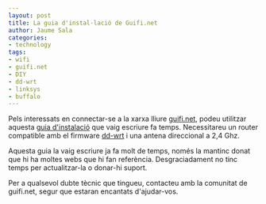 ```yaml
---
layout: post
title: La guia d'instal·lació de Guifi.net
author: Jaume Sala
categories:
- technology
tags:
- wifi
- guifi.net
- DIY
- dd-wrt
- linksys
- buffalo
---
```

Pels interessats en connectar-se a la xarxa lliure [guifi.net][guifi-net], podeu utilitzar aquesta [guia d'instalació][guia-guifi] que vaig escriure fa temps. Necessitareu un router compatible amb el firmware [dd-wrt][dd-wrt] i una antena direccional a 2,4 Ghz.

Aquesta guia la vaig escriure ja fa molt de temps, només la mantinc donat que hi ha moltes webs que hi fan referència. Desgraciadament no tinc temps per actualitzar-la o donar-hi suport.

Per a qualsevol dubte tècnic que tingueu, contacteu amb la comunitat de guifi.net, segur que estaran encantats d'ajudar-vos.

[guifi-net]: https://guifi.net/
[guia-guifi]: /guiaguifi
[dd-wrt]: http://www.dd-wrt.com